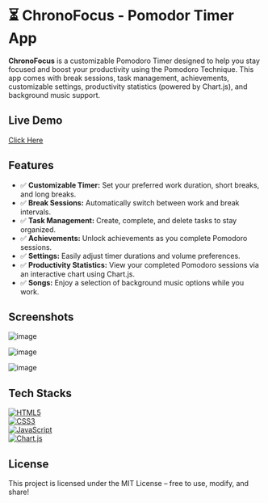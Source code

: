 # ⏳ ChronoFocus - Pomodor Timer App

**ChronoFocus** is a customizable Pomodoro Timer designed to help you stay focused and boost your productivity using the Pomodoro Technique. This app comes with break sessions, task management, achievements, customizable settings, productivity statistics (powered by Chart.js), and background music support.

## Live Demo

[Click Here](#) 

## Features

- ✅ **Customizable Timer:** Set your preferred work duration, short breaks, and long breaks.
- ✅ **Break Sessions:** Automatically switch between work and break intervals.
- ✅ **Task Management:** Create, complete, and delete tasks to stay organized.
- ✅ **Achievements:** Unlock achievements as you complete Pomodoro sessions.
- ✅ **Settings:** Easily adjust timer durations and volume preferences.
- ✅ **Productivity Statistics:** View your completed Pomodoro sessions via an interactive chart using Chart.js.
- ✅ **Songs:** Enjoy a selection of background music options while you work.


## Screenshots

![image](https://github.com/user-attachments/assets/0816f475-5b5a-4f2a-bd15-5ed68608e8d1)

![image](https://github.com/user-attachments/assets/4e4585d7-7930-48cc-8a3d-ad4a86748f14)

![image](https://github.com/user-attachments/assets/1e3a04da-0048-40c9-8aaa-f03c4f3165a4)


## Tech Stacks

[![HTML5](https://img.shields.io/badge/HTML5-E34F26?style=for-the-badge&logo=html5&logoColor=white)](https://developer.mozilla.org/en-US/docs/Web/HTML)  
[![CSS3](https://img.shields.io/badge/CSS3-1572B6?style=for-the-badge&logo=css3&logoColor=white)](https://developer.mozilla.org/en-US/docs/Web/CSS)  
[![JavaScript](https://img.shields.io/badge/JavaScript-F7DF1E?style=for-the-badge&logo=javascript&logoColor=black)](https://developer.mozilla.org/en-US/docs/Web/JavaScript)  
[![Chart.js](https://img.shields.io/badge/Chart.js-FF6384?style=for-the-badge)](https://www.chartjs.org/)


## License

This project is licensed under the MIT License – free to use, modify, and share!
